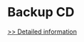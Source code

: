 # Backup CD
[>> Detailed information](https://secure.shareit.com/shareit/product.html?productid=300943261&affiliateid=200057808)